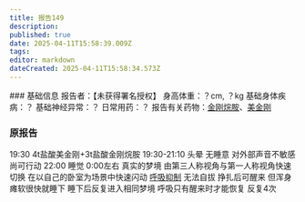 ```yaml
---
title: 报告149
description: 
published: true
date: 2025-04-11T15:58:39.009Z
tags: 
editor: markdown
dateCreated: 2025-04-11T15:58:34.573Z
---
```


﻿### 基础信息
报告者：【未获得署名授权】
身高体重：？cm, ？kg
基础身体疾病：？
基础神经异常：？
日常用药：？
报告有关药物：[金刚烷胺](/drug/ATD)、[美金刚](/drug/MMT)

### 原报告
19:30 4t盐酸美金刚+3t盐酸金刚烷胺
19:30-21:10 头晕 无睡意 对外部声音不敏感 尚可行动
22:00 睡觉
0:00左右 真实的梦境 由第三人称视角与第一人称视角快速切换 在以自己的卧室为场景中快速闪动 [呼吸抑制](/drug_effect/呼吸抑制) 无法自拔
挣扎后可醒来 但浑身瘫软很快就睡下 睡下后反复进入相同梦境 呼吸只有醒来时才能恢复 反复4次